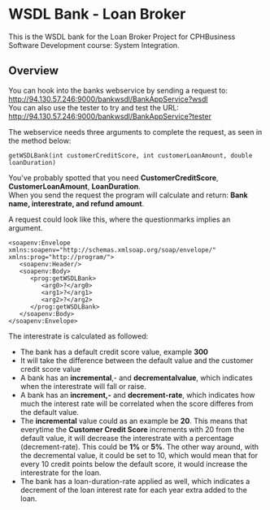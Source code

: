# WSDL Bank - Loan Broker
This is the WSDL bank for the Loan Broker Project for CPHBusiness Software Development course: System Integration.  
  
## Overview  
You can hook into the banks webservice by sending a request to: 
http://94.130.57.246:9000/bankwsdl/BankAppService?wsdl  
You can also use the tester to try and test the URL:  
http://94.130.57.246:9000/bankwsdl/BankAppService?tester  
  
The webservice needs three arguments to complete the request, as seen in the method below:  

```getWSDLBank(int customerCreditScore, int customerLoanAmount, double loanDuration)``` 

You've probably spotted that you need **CustomerCreditScore**, **CustomerLoanAmount**, **LoanDuration**.  
When you send the request the program will calculate and return: **Bank name, interestrate, and refund amount**.  
  
A request could look like this, where the questionmarks implies an argument.
```
<soapenv:Envelope xmlns:soapenv="http://schemas.xmlsoap.org/soap/envelope/" xmlns:prog="http://program/">
   <soapenv:Header/>
   <soapenv:Body>
      <prog:getWSDLBank>
         <arg0>?</arg0>
         <arg1>?</arg1>
         <arg2>?</arg2>
      </prog:getWSDLBank>
   </soapenv:Body>
</soapenv:Envelope>

```
The interestrate is calculated as followed:  
* The bank has a default credit score value, example **300**  
* It will take the difference between the default value and the customer credit score value  
* A bank has an **incremental**,- and **decrementalvalue**, which indicates when the interestrate will fall or raise. 
* A bank has an **increment,-** and **decrement-rate**, which indicates how much the interest rate will be correlated when the score differes from the default value.
* The **incremental** value could as an example be **20**. This means that everytime the **Customer Credit Score** increments with 20 from the default value, it will decrease the interestrate with a percentage (decrement-rate). This could be **1%** or **5%**. The other way around, with the decremental value, it could be set to 10, which would mean that for every 10 credit points below the default score, it would increase the interestrate for the loan.  
* The bank has a loan-duration-rate applied as well, which indicates a decrement of the loan interest rate for each year extra added to the loan.
